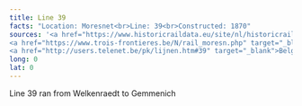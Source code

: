```yaml
---
title: Line 39
facts: "Location: Moresnet<br>Line: 39<br>Constructed: 1870"
sources: '<a href="https://www.historicraildata.eu/site/nl/historicraildata/content/line/79/general" target="_blank">Historic Rail Data: Line 39</a><br>
<a href="https://www.trois-frontieres.be/N/rail_moresn.php" target="_blank">VVV Trois Frontières</a><br>
<a href="http://users.telenet.be/pk/lijnen.htm#39" target="_blank">Belgische Spoorlijnen</a><br>'
long: 0
lat: 0
---
```

Line 39 ran from Welkenraedt to Gemmenich